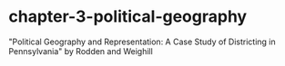 # chapter-3-political-geography
"Political Geography and Representation: A Case Study of Districting in Pennsylvania" by Rodden and Weighill
